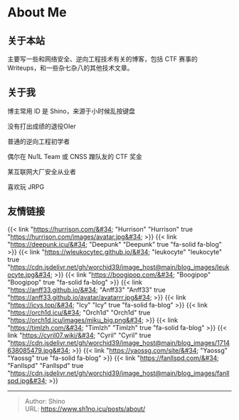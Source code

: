 # About Me


## 关于本站
主要写一些和网络安全、逆向工程技术有关的博客，包括 CTF 赛事的 Writeups，和一些杂七杂八的其他技术文章。

## 关于我

博主常用 ID 是 Shino，来源于小时候乱按键盘

没有打出成绩的退役OIer

普通的逆向工程初学者

偶尔在 Nu1L Team 或 CNSS 蹭队友的 CTF 奖金

某互联网大厂安全从业者

喜欢玩 JRPG

## 友情链接

{{&lt; link &#34;https://hurrison.com/&#34; &#34;Hurrison&#34; &#34;Hurrison&#34; true &#34;https://hurrison.com/images/avatar.jpg&#34; &gt;}}
{{&lt; link &#34;https://deepunk.icu/&#34; &#34;Deepunk&#34; &#34;Deepunk&#34; true &#34;fa-solid fa-blog&#34; &gt;}}
{{&lt; link &#34;https://wleukocytec.github.io/&#34; &#34;leukocyte&#34; &#34;leukocyte&#34; true &#34;https://cdn.jsdelivr.net/gh/worchid39/image_host@main/blog_images/leukocyte.jpg&#34; &gt;}}
{{&lt; link &#34;https://boogipop.com/&#34; &#34;Boogipop&#34; &#34;Boogipop&#34; true &#34;fa-solid fa-blog&#34; &gt;}}
{{&lt; link &#34;https://anff33.github.io/&#34; &#34;Anff33&#34; &#34;Anff33&#34;  true &#34;https://anff33.github.io/avatar/avatarrr.jpg&#34; &gt;}}
{{&lt; link &#34;https://icys.top/&#34; &#34;Icy&#34; &#34;Icy&#34; true &#34;fa-solid fa-blog&#34; &gt;}}
{{&lt; link &#34;https://orch1d.icu/&#34; &#34;Orch1d&#34; &#34;Orch1d&#34; true &#34;https://orch1d.icu/images/miku_big.png&#34; &gt;}}
{{&lt; link &#34;https://timlzh.com/&#34; &#34;Timlzh&#34; &#34;Timlzh&#34; true &#34;fa-solid fa-blog&#34; &gt;}}
{{&lt; link &#34;https://cyril07.wiki/&#34; &#34;Cyril&#34; &#34;Cyril&#34; true &#34;https://cdn.jsdelivr.net/gh/worchid39/image_host@main/blog_images/1714638085479.jpg&#34; &gt;}}
{{&lt; link &#34;https://yaossg.com/site/&#34; &#34;Yaossg&#34; &#34;Yaossg&#34; true &#34;fa-solid fa-blog&#34; &gt;}}
{{&lt; link &#34;https://fanllspd.com/&#34; &#34;Fanllspd&#34; &#34;Fanllspd&#34; true &#34;https://cdn.jsdelivr.net/gh/worchid39/image_host@main/blog_images/fanllspd.jpg&#34; &gt;}}

---

> Author: Shino  
> URL: https://www.sh1no.icu/posts/about/  

